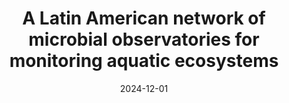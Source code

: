 ---
title: "A Latin American network of microbial observatories for monitoring aquatic ecosystems"

authors:
- Fermani P.
- Martyniuk N.
- Saraceno M.
- Gerea M.
- Sabio y García C.
- Schiaffino R.
- Sánchez M. L.
- Dohle S. A.
- Alonso C.
- Barrena M. A.
- Navarro M. B.
- Bernal M.C.
- Sandoval G. M. B.
- Cetra N.
- de Melo M. L.
- García P. E.
- Gómez B. M.
- Lugo S. G.
- Gómez-Ramírez E.
- Griffero L.
- Hünicken L. A.
- Lagomarsino L.
- Lozada M.
- Mateus-Barros E.
- Ferro C. M.
- Modenutti B.
- Ojeda D. A.
- Padulles M.L.
- Pereira E.
- Porcel S.
- Quiroga M. V.
- Saad J. F.
- Salas M. C.
- Santucho J.
- Sarmento H.
- Segade M. E.
- Cárdenas C. S.
- Torremorell A.
- Unrein F.
- Zabala M. S.
- Zanetti J.
- Graziano M.

author_notes:
- "Authors contributed equally to the work"
- "Authors contributed equally to the work"
- "Authors contributed equally to the work"


date: "2024-12-01"
doi: "10.25260/EA.24.34.3.0.2436"

# Schedule page publish date (NOT publication's date).
#publishDate: "2024-12-01"

# Publication type.
# Legend: 0 = Uncategorized; 1 = Conference paper; 2 = Journal article;
# 3 = Preprint / Working Paper; 4 = Report; 5 = Book; 6 = Book section;
# 7 = Thesis; 8 = Patent
publication_types: ["2"]

# Publication name and optional abbreviated publication name.
publication: "Ecología Austral"
publication_short: ""

resumen: Los cuerpos de agua dulce y las zonas marinas costeras brindan servicios ecosistémicos clave para la sociedad y son reservorios de la biodiversidad. Sin embargo, presentan amenazas importantes derivadas de los impactos antropogénicos y los factores climáticos, llevándolos a su deterioro a nivel mundial. El impacto de estos agentes depende de la ubicación geográfica y del clima, entre otros factores. Para comprender exhaustivamente sus efectos, es crucial disponer de información continua, estandarizada y a largo plazo. En particular, el microbioma acuático desempeña un papel fundamental en el ciclo de la materia, pudiendo ser un indicador robusto del estado ecológico. El monitoreo a largo plazo puede revelar información valiosa sobre las características y los cambios en las masas de agua. Durante la reunión inaugural de la Red Colaborativa en Ecología Acuática Microbiana de América Latina (µSudAqua) en 2017 se estableció la Red de Observatorios Microbianos Acuáticos de América Latina (AMOLat). Los sitios-observatorios se eligieron teniendo en cuenta su accesibilidad y relevancia local, y asegurando la continuidad de los muestreos. Este trabajo tiene como objetivo proporcionar una visión histórica de la formación de la red, destacando los debates que tuvieron lugar entre 2017 y 2023. Además, incluye una caracterización de los sitios-observatorios, explorando las posibilidades que ofrecen para comprender la estructura y función de los ecosistemas acuáticos en América Latina. La red actualmente incluye 13 observatorios y abarca un amplio rango latitudinal, numerosas ecorregiones y ecosistemas acuáticos, con diferentes impactos ambientales y antrópicos. Los grupos participantes fortalecieron sus interacciones, elaboraron un Libro de Protocolos; además, se realizaron comunicaciones con los primeros resultados. El establecimiento de una red regional de observatorios acuáticos resulta indispensable para proporcionar puntos de referencia esenciales para evaluar la respuesta de los microorganismos al cambio global a corto y largo plazo en Latinoamérica.

# Summary. An optional shortened abstract.


tags:
- Latin America
- Microbial Observatories

featured: false

# links:
# - name: ""
# url: ""
url_pdf: 'files/Fermani_et_al - 2024 - A Latin American network of microbial observatories for monitoring aquatic ecosystems'
url_code: ''
url_dataset: ''
#url_poster: ''
#url_project: ''
#url_slides: ''
#url_source: ''
#url_video: ''

# Featured image
# To use, add an image named `featured.jpg/png` to your page's folder. 
#image:
#  caption: 'Image credit: [**Unsplash**](https://unsplash.com/photos/jdD8gXaTZsc)'
#  focal_point: ""
#  preview_only: false

# Associated Projects (optional).
#   Associate this publication with one or more of your projects.
#   Simply enter your project's folder or file name without extension.
#   E.g. `internal-project` references `content/project/internal-project/index.md`.
#   Otherwise, set `projects: []`.
projects: []

# Slides (optional).
#   Associate this publication with Markdown slides.
#   Simply enter your slide deck's filename without extension.
#   E.g. `slides: "example"` references `content/slides/example/index.md`.
#   Otherwise, set `slides: ""`.
# slides: example
---